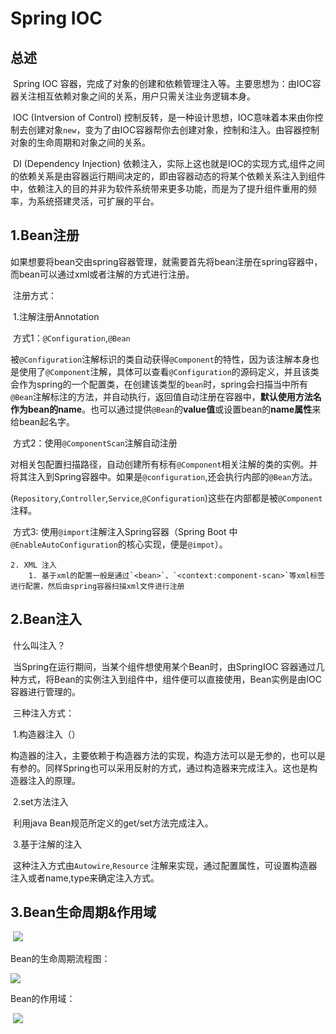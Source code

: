 # Spring IOC

## 总述

​	Spring IOC  容器，完成了对象的创建和依赖管理注入等。主要思想为：由IOC容器关注相互依赖对象之间的关系，用户只需关注业务逻辑本身。

​	IOC (Intversion of Control) 控制反转，是一种设计思想，IOC意味着本来由你控制去创建对象`new`，变为了由IOC容器帮你去创建对象，控制和注入。由容器控制对象的生命周期和对象之间的关系。

​	DI (Dependency Injection) 依赖注入，实际上这也就是IOC的实现方式,组件之间的依赖关系是由容器运行期间决定的，即由容器动态的将某个依赖关系注入到组件中，依赖注入的目的并非为软件系统带来更多功能，而是为了提升组件重用的频率，为系统搭建灵活，可扩展的平台。



## 1.Bean注册

​	如果想要将bean交由spring容器管理，就需要首先将bean注册在spring容器中，而bean可以通过xml或者注解的方式进行注册。

​	注册方式：

​	1.注解注册Annotation

​		方式1：`@Configuration`,`@Bean` 

​		被`@Configuration`注解标识的类自动获得`@Component`的特性，因为该注解本身也是使用了`@Component`注解，具体可以查看`@Configuration`的源码定义，并且该类会作为spring的一个配置类，在创建该类型的`bean`时，spring会扫描当中所有`@Bean`注解标注的方法，并自动执行，返回值自动注册在容器中，**默认使用方法名作为bean的name**。也可以通过提供`@Bean`的**value值**或设置bean的**name属性**来给bean起名字。

​		方式2：使用`@ComponentScan`注解自动注册

​		对相关包配置扫描路径，自动创建所有标有`@Component`相关注解的类的实例。并将其注入到Spring容器中。如果是`@configuration`,还会执行内部的`@Bean`方法。

​	(`Repository`,`Controller`,`Service`,`@Configuration`)这些在内部都是被`@Component` 注释。

​		方式3: 使用`@import`注解注入Spring容器（Spring Boot 中`@EnableAutoConfiguration`的核心实现，便是`@impot`）。

 	2. XML 注入
      	1. 基于xml的配置一般是通过`<bean>`、`<context:component-scan>`等xml标签进行配置，然后由spring容器扫描xml文件进行注册

## 2.Bean注入

​	什么叫注入？ 

​	当Spring在运行期间，当某个组件想使用某个Bean时，由SpringIOC 容器通过几种方式，将Bean的实例注入到组件中，组件便可以直接使用，Bean实例是由IOC容器进行管理的。

​	三种注入方式：

​	1.构造器注入（）

​		构造器的注入，主要依赖于构造器方法的实现，构造方法可以是无参的，也可以是有参的。同样Spring也可以采用反射的方式，通过构造器来完成注入。这也是构造器注入的原理。

​	2.set方法注入

​		利用java Bean规范所定义的get/set方法完成注入。

​	3.基于注解的注入

​		这种注入方式由`Autowire`,`Resource` 注解来实现，通过配置属性，可设置构造器注入或者name,type来确定注入方式。

## 3.Bean生命周期&作用域

​		![](D:\note\SpringIocBean.png)

Bean的生命周期流程图：

![](D:\note\SpringIocBeanLife.png)

Bean的作用域：

​	![](D:\note\SpringBeanScope.png)

































